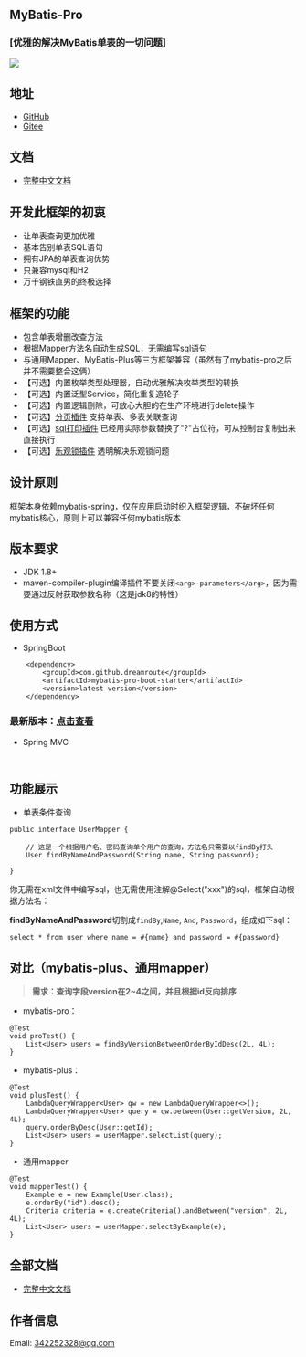 ## MyBatis-Pro
### [优雅的解决MyBatis单表的一切问题]

<p align="left">
    <img src="https://gitee.com/Dreamroute/mybatis-pro/raw/master/mybatis.png">
</p>

## 地址
- [GitHub](https://github.com/Dreamroute/mybatis-pro)
- [Gitee](https://gitee.com/Dreamroute/mybatis-pro)


## 文档

- [完整中文文档](https://github.com/Dreamroute/mybatis-pro/wiki)

## 开发此框架的初衷
- 让单表查询更加优雅
- 基本告别单表SQL语句
- 拥有JPA的单表查询优势
- 只兼容mysql和H2
- 万千钢铁直男的终极选择

## 框架的功能
- 包含单表增删改查方法
- 根据Mapper方法名自动生成SQL，无需编写sql语句
- 与通用Mapper、MyBatis-Plus等三方框架兼容（虽然有了mybatis-pro之后并不需要整合这俩）
- 【可选】内置枚举类型处理器，自动优雅解决枚举类型的转换
- 【可选】内置泛型Service，简化重复造轮子
- 【可选】内置逻辑删除，可放心大胆的在生产环境进行delete操作
- 【可选】[分页插件](https://github.com/Dreamroute/pager) 支持单表、多表关联查询
- 【可选】[sql打印插件](https://github.com/Dreamroute/sqlprinter) 已经用实际参数替换了"?"占位符，可从控制台复制出来直接执行
- 【可选】[乐观锁插件](https://github.com/Dreamroute/locker) 透明解决乐观锁问题
## 设计原则
  框架本身依赖mybatis-spring，仅在应用启动时织入框架逻辑，不破坏任何mybatis核心，原则上可以兼容任何mybatis版本
  
## 版本要求
  - JDK 1.8+
  - maven-compiler-plugin编译插件不要关闭`<arg>-parameters</arg>`，因为需要通过反射获取参数名称（这是jdk8的特性）

## 使用方式
- SpringBoot
```
    <dependency>
        <groupId>com.github.dreamroute</groupId>
        <artifactId>mybatis-pro-boot-starter</artifactId>
        <version>latest version</version>
    </dependency>
```
### 最新版本：[点击查看](https://search.maven.org/artifact/com.github.dreamroute/mybatis-pro-boot-starter)
- Spring MVC
```$xslt
    
```

## 功能展示

- 单表条件查询
```$xslt
public interface UserMapper {

    // 这是一个根据用户名、密码查询单个用户的查询，方法名只需要以findBy打头
    User findByNameAndPassword(String name, String password);

}
```
你无需在xml文件中编写sql，也无需使用注解@Select("xxx")的sql，框架自动根据方法名：

**findByNameAndPassword**切割成`findBy`,`Name`, `And`, `Password`，组成如下sql：

`select * from user where name = #{name} and password = #{password}`

## 对比（mybatis-plus、通用mapper）
> **需求：查询字段version在2~4之间，并且根据id反向排序**

- mybatis-pro：
```
@Test
void proTest() {
    List<User> users = findByVersionBetweenOrderByIdDesc(2L, 4L);
}
```
- mybatis-plus：
```
@Test
void plusTest() {
    LambdaQueryWrapper<User> qw = new LambdaQueryWrapper<>();
    LambdaQueryWrapper<User> query = qw.between(User::getVersion, 2L, 4L);
    query.orderByDesc(User::getId);
    List<User> users = userMapper.selectList(query);
}
```

- 通用mapper
```
@Test
void mapperTest() {
    Example e = new Example(User.class);
    e.orderBy("id").desc();
    Criteria criteria = e.createCriteria().andBetween("version", 2L, 4L);
    List<User> users = userMapper.selectByExample(e);
}
```

## 全部文档

- [完整中文文档](https://github.com/Dreamroute/mybatis-pro/wiki)

## 作者信息
Email: 342252328@qq.com
